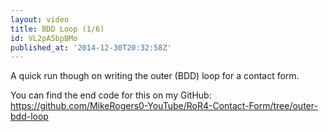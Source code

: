 ```yaml
---
layout: video
title: BDD Loop (1/6)
id: VL2pA5bpBMo
published_at: '2014-12-30T20:32:58Z'
---
```

A quick run though on writing the outer (BDD) loop for a contact form.

You can find the end code for this on my GitHub: https://github.com/MikeRogers0-YouTube/RoR4-Contact-Form/tree/outer-bdd-loop